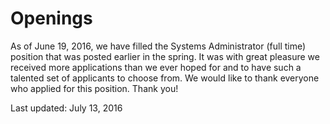 # Openings

As of June 19, 2016, we have filled the Systems Administrator
(full time) position that was posted earlier in the spring.
It was with great pleasure we received more applications
than we ever hoped for and to have such a talented set of
applicants to choose from.  We would like to thank everyone
who applied for this position.  Thank you!

Last updated: July 13, 2016
